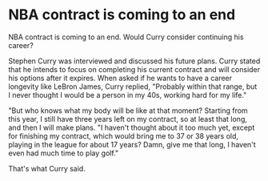 # NBA contract is coming to an end 
 NBA contract is coming to an end. Would Curry consider continuing his career?

Stephen Curry was interviewed and discussed his future plans. Curry stated that he intends to focus on completing his current contract and will consider his options after it expires. When asked if he wants to have a career longevity like LeBron James, Curry replied, "Probably within that range, but I never thought I would be a person in my 40s, working hard for my life."

"But who knows what my body will be like at that moment? Starting from this year, I still have three years left on my contract, so at least that long, and then I will make plans. "I haven't thought about it too much yet, except for finishing my contract, which would bring me to 37 or 38 years old, playing in the league for about 17 years? Damn, give me that long, I haven't even had much time to play golf."

That's what Curry said.